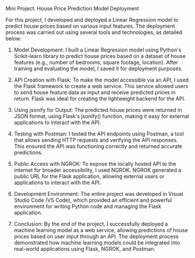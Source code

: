Mini Project: House Price Prediction Model Deployment

For this project, I developed and deployed a Linear Regression model to predict house prices based on various input features. The deployment process was carried out using several tools and technologies, as detailed below:

1. Model Development:
I built a Linear Regression model using Python's Scikit-learn library to predict house prices based on a dataset of house features (e.g., number of bedrooms, square footage, location). After training and evaluating the model, I saved it for deployment purposes.

2. API Creation with Flask:
To make the model accessible via an API, I used the Flask framework to create a web service. This service allowed users to send house feature data as input and receive predicted prices in return. Flask was ideal for creating the lightweight backend for the API.

3. Using jsonify for Output:
The predicted house prices were returned in JSON format, using Flask's jsonify() function, making it easy for external applications to interact with the API.

4. Testing with Postman:
I tested the API endpoints using Postman, a tool that allows sending HTTP requests and verifying the API responses. This ensured the API was functioning correctly and returned accurate predictions.

5. Public Access with NGROK:
To expose the locally hosted API to the internet for broader accessibility, I used NGROK. NGROK generated a public URL for the Flask application, allowing external users or applications to interact with the API.

6. Development Environment:
The entire project was developed in Visual Studio Code (VS Code), which provided an efficient and powerful environment for writing Python code and managing the Flask application.

7. Conclusion:
By the end of the project, I successfully deployed a machine learning model as a web service, allowing predictions of house prices based on user input through an API. The deployment process demonstrated how machine learning models could be integrated into real-world applications using Flask, NGROK, and Postman.
